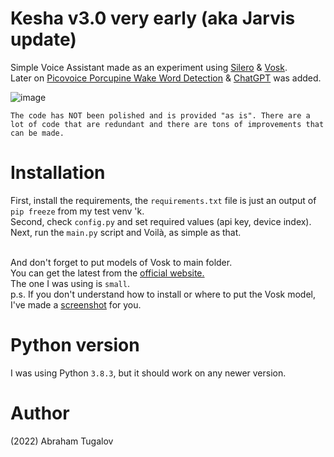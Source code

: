 # Kesha v3.0 very early (aka Jarvis update)
Simple Voice Assistant made as an experiment using [Silero](https://github.com/snakers4/silero-models) & [Vosk](https://pypi.org/project/vosk/).
<br>Later on [Picovoice Porcupine Wake Word Detection](https://picovoice.ai/platform/porcupine/) & [ChatGPT](https://chat.openai.com/) was added.

![image](https://i.pinimg.com/originals/63/e9/b7/63e9b72b983793f64bffc07fd14a0e62.jpg)

`The code has NOT been polished and is provided "as is". There are a lot of code that are redundant and there are tons of improvements that can be made.`

# Installation
First, install the requirements, the `requirements.txt` file is just an output of `pip freeze` from my test venv 'k.<br>
Second, check `config.py` and set required values (api key, device index).<br>
Next, run the `main.py` script and Voilà, as simple as that.<br><br>

And don't forget to put models of Vosk to main folder.<br>
You can get the latest from the [official website.](https://alphacephei.com/vosk/models)
<br>The one I was using is `small`.
<br>p.s. If you don't understand how to install or where to put the Vosk model, I've made a [screenshot](https://i.imgur.com/N3bu2lC.png) for you.

# Python version
I was using Python `3.8.3`, but it should work on any newer version.

# Author
(2022) Abraham Tugalov